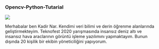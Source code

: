 ### Opencv-Python-Tutarial

<img src="hhttps://media.giphy.com/media/KAq5w47R9rmTuvWOWa/giphy.gif">

Merhabalar ben Kadir Nar. Kendimi veri bilimi ve derin öğrenme alanlarında geliştirmekteyim. Teknofest 2020 yarışmasında insansız deniz altı ve insansız hava araclarının görüntü işleme yazılımını yapmaktayım. Bunun dışında 20 kişilik bir ekibin yöneticiliğini yapıyorum.


